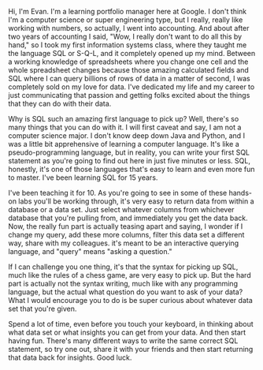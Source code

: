 
Hi, I'm Evan. I'm a learning portfolio manager here at Google. I don't think I'm a computer science or super engineering type, but I really, really like working with numbers, so actually, I went into accounting. And about after two years of accounting I said, "Wow, I really don't want to do all this by hand," so I took my first information systems class, where they taught me the language SQL or S-Q-L, and it completely opened up my mind. Between a working knowledge of spreadsheets where you change one cell and the whole spreadsheet changes because those amazing calculated fields and SQL where I can query billions of rows of data in a matter of second, I was completely sold on my love for data. I've dedicated my life and my career to just communicating that passion and getting folks excited about the things that they can do with their data. 

Why is SQL such an amazing first language to pick up? Well, there's so many things that you can do with it. I will first caveat and say, I am not a computer science major. I don't know deep down Java and Python, and I was a little bit apprehensive of learning a computer language. It's like a pseudo-programming language, but in reality, you can write your first SQL statement as you're going to find out here in just five minutes or less. SQL, honestly, it's one of those languages that's easy to learn and even more fun to master. I've been learning SQL for 15 years. 

I've been teaching it for 10. As you're going to see in some of these hands-on labs you'll be working through, it's very easy to return data from within a database or a data set. Just select whatever columns from whichever database that you're pulling from, and immediately you get the data back. Now, the really fun part is actually teasing apart and saying, I wonder if I change my query, add these more columns, filter this data set a different way, share with my colleagues. it's meant to be an interactive querying language, and "query" means "asking a question." 

If I can challenge you one thing, it's that the syntax for picking up SQL, much like the rules of a chess game, are very easy to pick up. But the hard part is actually not the syntax writing, much like with any programming language, but the actual what question do you want to ask of your data? What I would encourage you to do is be super curious about whatever data set that you're given. 

Spend a lot of time, even before you touch your keyboard, in thinking about what data set or what insights you can get from your data. And then start having fun. There's many different ways to write the same correct SQL statement, so try one out, share it with your friends and then start returning that data back for insights. Good luck.